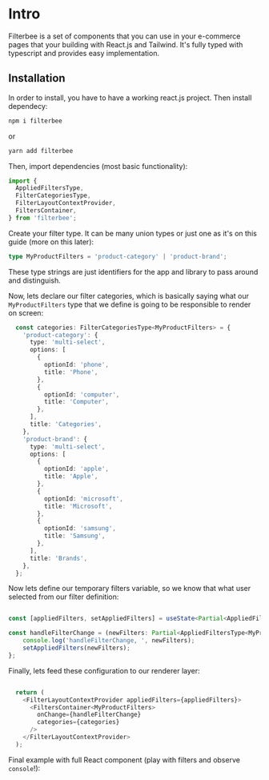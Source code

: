# Intro

Filterbee is a set of components that you can use in your e-commerce pages that your building with React.js and Tailwind. It's fully typed with typescript and provides easy implementation.

## Installation

In order to install, you have to have a working react.js project. Then install dependecy:

``` bash
npm i filterbee
```

or 

``` bash
yarn add filterbee
```

Then, import dependencies (most basic functionality):

``` ts
import {
  AppliedFiltersType,
  FilterCategoriesType,
  FilterLayoutContextProvider,
  FiltersContainer,
} from 'filterbee';
```

Create your filter type. It can be many union types or just one as it's on this guide (more on this later):

``` ts
type MyProductFilters = 'product-category' | 'product-brand';
```

These type strings are just identifiers for the app and library to pass around and distinguish.


Now, lets declare our filter categories, which is basically saying what our `MyProductFilters` type that we define is going to be responsible to render on screen:


``` ts
  const categories: FilterCategoriesType<MyProductFilters> = {
    'product-category': {
      type: 'multi-select',
      options: [
        {
          optionId: 'phone',
          title: 'Phone',
        },
        {
          optionId: 'computer',
          title: 'Computer',
        },
      ],
      title: 'Categories',
    },
    'product-brand': {
      type: 'multi-select',
      options: [
        {
          optionId: 'apple',
          title: 'Apple',
        },
        {
          optionId: 'microsoft',
          title: 'Microsoft',
        },
        {
          optionId: 'samsung',
          title: 'Samsung',
        },
      ],
      title: 'Brands',
    },
  };

```

Now lets define our temporary filters variable, so we know that what user selected from our filter definition:


``` ts

const [appliedFilters, setAppliedFilters] = useState<Partial<AppliedFiltersType<MyProductFilters>>>();

const handleFilterChange = (newFilters: Partial<AppliedFiltersType<MyProductFilters>>,) => {
    console.log('handleFilterChange, ', newFilters);
    setAppliedFilters(newFilters);
};

```

Finally, lets feed these configuration to our renderer layer:

``` ts

  return (
    <FilterLayoutContextProvider appliedFilters={appliedFilters}>
      <FiltersContainer<MyProductFilters>
        onChange={handleFilterChange}
        categories={categories}
      />
    </FilterLayoutContextProvider>
  );


```

Final example with full React component (play with filters and observe `console`!):

<code src="./filters-container/guide-example.tsx"></code>